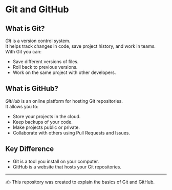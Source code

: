 # Git and GitHub

## What is Git?
*Git* is a version control system.  
It helps track changes in code, save project history, and work in teams.  
With Git you can:
- Save different versions of files.
- Roll back to previous versions.
- Work on the same project with other developers.

## What is GitHub?
*GitHub* is an online platform for hosting Git repositories.  
It allows you to:
- Store your projects in the cloud.
- Keep backups of your code.
- Make projects public or private.
- Collaborate with others using Pull Requests and Issues.

## Key Difference
- Git is a tool you install on your computer.  
- GitHub is a website that hosts your Git repositories.

---
✍ This repository was created to explain the basics of Git and GitHub.

